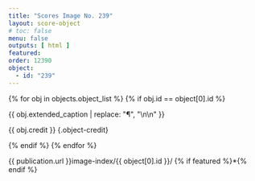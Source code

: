 ```yaml
---
title: "Scores Image No. 239"
layout: score-object
# toc: false
menu: false
outputs: [ html ]
featured: 
order: 12390
object:
  - id: "239"
---
```


{% for obj in objects.object_list %}
{% if obj.id == object[0].id %}

{{ obj.extended_caption | replace: "¶", "\n\n" }}

{{ obj.credit }} {.object-credit}

{% endif %}
{% endfor %}

<div class="object-credit object-url is-print-only">

{{ publication.url }}image-index/{{ object[0].id }}/ {% if featured %}*{% endif %}

</div>
